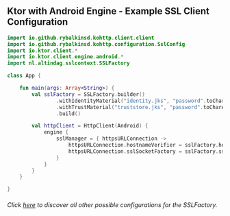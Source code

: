 ## Ktor with Android Engine - Example SSL Client Configuration

```kotlin
import io.github.rybalkinsd.kohttp.client.client
import io.github.rybalkinsd.kohttp.configuration.SslConfig
import io.ktor.client.*
import io.ktor.client.engine.android.*
import nl.altindag.sslcontext.SSLFactory

class App {

    fun main(args: Array<String>) {
        val sslFactory = SSLFactory.builder()
                .withIdentityMaterial("identity.jks", "password".toCharArray())
                .withTrustMaterial("truststore.jks", "password".toCharArray())
                .build()

        val httpClient = HttpClient(Android) {
            engine {
                sslManager = { httpsURLConnection ->
                    httpsURLConnection.hostnameVerifier = sslFactory.hostnameVerifier
                    httpsURLConnection.sslSocketFactory = sslFactory.sslSocketFactory
                }
            }
        }
    }

}
```
###### Click [here](../usage.html) to discover all other possible configurations for the SSLFactory.